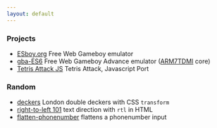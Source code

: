 ```yaml
---
layout: default
---
```


### Projects

* [ESboy.org](http://www.esboy.org) Free Web Gameboy emulator
* [gba-ES6](http://loociano.github.io/gba-ES6/) Free Web Gameboy Advance emulator ([ARM7TDMI](https://en.wikipedia.org/wiki/ARM7) core)
* [Tetris Attack JS](http://loociano.github.io/tetris-attack-ai/) Tetris Attack, Javascript Port 

### Random

* [deckers](http://loociano.github.io/deckers) London double deckers with CSS `transform`
* [right-to-left 101](http://loociano.github.io/right-to-left-html-101) text direction with `rtl` in HTML
* [flatten-phonenumber](http://loociano.github.io/flatten-phonenumber/) flattens a phonenumber input

